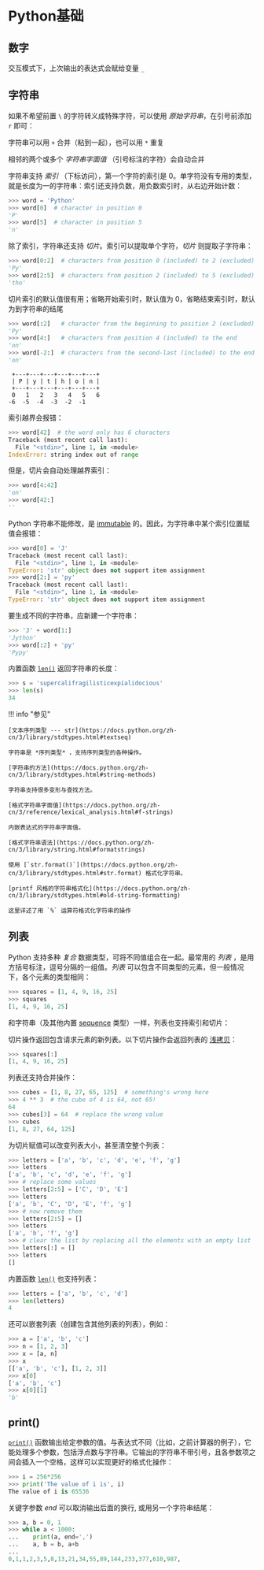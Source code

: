 # Python基础

## 数字

交互模式下，上次输出的表达式会赋给变量 `_` 

## 字符串

如果不希望前置 `\` 的字符转义成特殊字符，可以使用 *原始字符串*，在引号前添加 `r` 即可：

字符串可以用 `+` 合并（粘到一起），也可以用 `*` 重复

相邻的两个或多个 *字符串字面值* （引号标注的字符）会自动合并

字符串支持 *索引* （下标访问），第一个字符的索引是 0。单字符没有专用的类型，就是长度为一的字符串：索引还支持负数，用负数索引时，从右边开始计数：

```python
>>> word = 'Python'
>>> word[0]  # character in position 0
'P'
>>> word[5]  # character in position 5
'n'
```

除了索引，字符串还支持 *切片*。索引可以提取单个字符，*切片* 则提取子字符串：

```python
>>> word[0:2]  # characters from position 0 (included) to 2 (excluded)
'Py'
>>> word[2:5]  # characters from position 2 (included) to 5 (excluded)
'tho'
```

切片索引的默认值很有用；省略开始索引时，默认值为 0，省略结束索引时，默认为到字符串的结尾

```python
>>> word[:2]   # character from the beginning to position 2 (excluded)
'Py'
>>> word[4:]   # characters from position 4 (included) to the end
'on'
>>> word[-2:]  # characters from the second-last (included) to the end
'on'
```

```
 +---+---+---+---+---+---+
 | P | y | t | h | o | n |
 +---+---+---+---+---+---+
 0   1   2   3   4   5   6
-6  -5  -4  -3  -2  -1
```

索引越界会报错：

```python
>>> word[42]  # the word only has 6 characters
Traceback (most recent call last):
  File "<stdin>", line 1, in <module>
IndexError: string index out of range
```

但是，切片会自动处理越界索引：

```python
>>> word[4:42]
'on'
>>> word[42:]
''
```

Python 字符串不能修改，是 [immutable](https://docs.python.org/zh-cn/3/glossary.html#term-immutable) 的。因此，为字符串中某个索引位置赋值会报错：

```python
>>> word[0] = 'J'
Traceback (most recent call last):
  File "<stdin>", line 1, in <module>
TypeError: 'str' object does not support item assignment
>>> word[2:] = 'py'
Traceback (most recent call last):
  File "<stdin>", line 1, in <module>
TypeError: 'str' object does not support item assignment
```

要生成不同的字符串，应新建一个字符串：

```python
>>> 'J' + word[1:]
'Jython'
>>> word[:2] + 'py'
'Pypy'
```

内置函数 [`len()`](https://docs.python.org/zh-cn/3/library/functions.html#len) 返回字符串的长度：

```python
>>> s = 'supercalifragilisticexpialidocious'
>>> len(s)
34
```

!!! info "参见"

    [文本序列类型 --- str](https://docs.python.org/zh-cn/3/library/stdtypes.html#textseq)

    字符串是 *序列类型* ，支持序列类型的各种操作。

    [字符串的方法](https://docs.python.org/zh-cn/3/library/stdtypes.html#string-methods)

    字符串支持很多变形与查找方法。

    [格式字符串字面值](https://docs.python.org/zh-cn/3/reference/lexical_analysis.html#f-strings)

    内嵌表达式的字符串字面值。

    [格式字符串语法](https://docs.python.org/zh-cn/3/library/string.html#formatstrings)

    使用 [`str.format()`](https://docs.python.org/zh-cn/3/library/stdtypes.html#str.format) 格式化字符串。

    [printf 风格的字符串格式化](https://docs.python.org/zh-cn/3/library/stdtypes.html#old-string-formatting)

    这里详述了用 `%` 运算符格式化字符串的操作



## 列表

Python 支持多种 *复合* 数据类型，可将不同值组合在一起。最常用的 *列表* ，是用方括号标注，逗号分隔的一组值。*列表* 可以包含不同类型的元素，但一般情况下，各个元素的类型相同：

```python
>>> squares = [1, 4, 9, 16, 25]
>>> squares
[1, 4, 9, 16, 25]
```

和字符串（及其他内置 [sequence](https://docs.python.org/zh-cn/3/glossary.html#term-sequence) 类型）一样，列表也支持索引和切片：

切片操作返回包含请求元素的新列表。以下切片操作会返回列表的 [浅拷贝](https://docs.python.org/zh-cn/3/library/copy.html#shallow-vs-deep-copy)：

```python
>>> squares[:]
[1, 4, 9, 16, 25]
```

列表还支持合并操作：

```python
>>> cubes = [1, 8, 27, 65, 125]  # something's wrong here
>>> 4 ** 3  # the cube of 4 is 64, not 65!
64
>>> cubes[3] = 64  # replace the wrong value
>>> cubes
[1, 8, 27, 64, 125]
```

为切片赋值可以改变列表大小，甚至清空整个列表：

```python
>>> letters = ['a', 'b', 'c', 'd', 'e', 'f', 'g']
>>> letters
['a', 'b', 'c', 'd', 'e', 'f', 'g']
>>> # replace some values
>>> letters[2:5] = ['C', 'D', 'E']
>>> letters
['a', 'b', 'C', 'D', 'E', 'f', 'g']
>>> # now remove them
>>> letters[2:5] = []
>>> letters
['a', 'b', 'f', 'g']
>>> # clear the list by replacing all the elements with an empty list
>>> letters[:] = []
>>> letters
[]
```

内置函数 [`len()`](https://docs.python.org/zh-cn/3/library/functions.html#len) 也支持列表：

```python
>>> letters = ['a', 'b', 'c', 'd']
>>> len(letters)
4
```

还可以嵌套列表（创建包含其他列表的列表），例如：

```python
>>> a = ['a', 'b', 'c']
>>> n = [1, 2, 3]
>>> x = [a, n]
>>> x
[['a', 'b', 'c'], [1, 2, 3]]
>>> x[0]
['a', 'b', 'c']
>>> x[0][1]
'b'
```

## print()

[`print()`](https://docs.python.org/zh-cn/3/library/functions.html#print) 函数输出给定参数的值。与表达式不同（比如，之前计算器的例子），它能处理多个参数，包括浮点数与字符串。它输出的字符串不带引号，且各参数项之间会插入一个空格，这样可以实现更好的格式化操作：

```python
>>> i = 256*256
>>> print('The value of i is', i)
The value of i is 65536
```

关键字参数 *end* 可以取消输出后面的换行, 或用另一个字符串结尾：

```python
>>> a, b = 0, 1
>>> while a < 1000:
...    print(a, end=',')
...    a, b = b, a+b
...
0,1,1,2,3,5,8,13,21,34,55,89,144,233,377,610,987,
```

